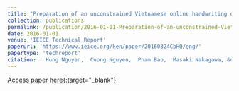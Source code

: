 ```yaml
---
title: "Preparation of an unconstrained Vietnamese online handwriting database and recognition experiments by BLSTM"
collection: publications
permalink: /publication/2016-01-01-Preparation-of-an-unconstrained-Vietnamese-online-handwriting-database-and-recognition-experiments-by-BLSTM
date: 2016-01-01
venue: 'IEICE Technical Report'
paperurl: 'https://www.ieice.org/ken/paper/20160324CbHQ/eng/'
papertype: 'techreport'
citation: ' Hung Nguyen,  Cuong Nguyen,  Pham Bao,  Masaki Nakagawa, &quot;Preparation of an unconstrained Vietnamese online handwriting database and recognition experiments by BLSTM.&quot; IEICE Technical Report, 2016.'
---
```

[Access paper here](https://www.ieice.org/ken/paper/20160324CbHQ/eng/){:target="_blank"}
